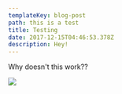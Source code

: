 ```yaml
---
templateKey: blog-post
path: this is a test
title: Testing
date: 2017-12-15T04:46:53.378Z
description: Hey!
---
```

Why doesn't this work??

![](/img/diagram-community.jpg)
